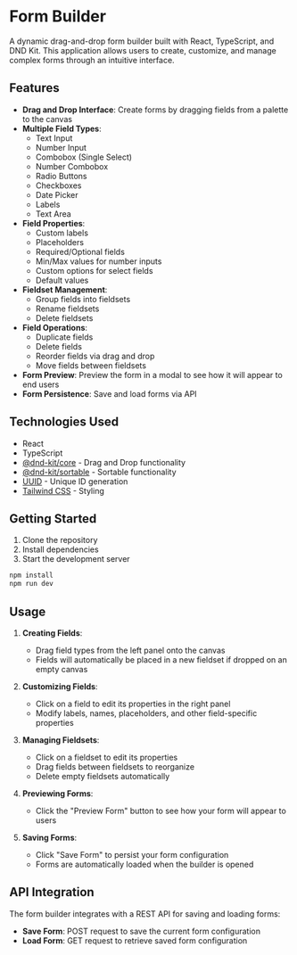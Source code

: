 # Form Builder

A dynamic drag-and-drop form builder built with React, TypeScript, and DND Kit. This application allows users to create, customize, and manage complex forms through an intuitive interface.

## Features

- **Drag and Drop Interface**: Create forms by dragging fields from a palette to the canvas
- **Multiple Field Types**:
  - Text Input
  - Number Input
  - Combobox (Single Select)
  - Number Combobox
  - Radio Buttons
  - Checkboxes
  - Date Picker
  - Labels
  - Text Area
- **Field Properties**:
  - Custom labels
  - Placeholders
  - Required/Optional fields
  - Min/Max values for number inputs
  - Custom options for select fields
  - Default values
- **Fieldset Management**:
  - Group fields into fieldsets
  - Rename fieldsets
  - Delete fieldsets
- **Field Operations**:
  - Duplicate fields
  - Delete fields
  - Reorder fields via drag and drop
  - Move fields between fieldsets
- **Form Preview**: Preview the form in a modal to see how it will appear to end users
- **Form Persistence**: Save and load forms via API

## Technologies Used

- React
- TypeScript
- [@dnd-kit/core](https://github.com/clauderic/dnd-kit) - Drag and Drop functionality
- [@dnd-kit/sortable](https://github.com/clauderic/dnd-kit) - Sortable functionality
- [UUID](https://github.com/uuidjs/uuid) - Unique ID generation
- [Tailwind CSS](https://tailwindcss.com/) - Styling

## Getting Started

1. Clone the repository
2. Install dependencies
3. Start the development server

```bash
npm install
npm run dev
```

## Usage

1. **Creating Fields**:
   - Drag field types from the left panel onto the canvas
   - Fields will automatically be placed in a new fieldset if dropped on an empty canvas

2. **Customizing Fields**:
   - Click on a field to edit its properties in the right panel
   - Modify labels, names, placeholders, and other field-specific properties

3. **Managing Fieldsets**:
   - Click on a fieldset to edit its properties
   - Drag fields between fieldsets to reorganize
   - Delete empty fieldsets automatically

4. **Previewing Forms**:
   - Click the "Preview Form" button to see how your form will appear to users

5. **Saving Forms**:
   - Click "Save Form" to persist your form configuration
   - Forms are automatically loaded when the builder is opened

## API Integration

The form builder integrates with a REST API for saving and loading forms:

- **Save Form**: POST request to save the current form configuration
- **Load Form**: GET request to retrieve saved form configuration

